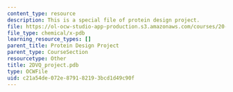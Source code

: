 ```yaml
---
content_type: resource
description: This is a special file of protein design project.
file: https://ol-ocw-studio-app-production.s3.amazonaws.com/courses/20-320-analysis-of-biomolecular-and-cellular-systems-fall-2012/c21a54de072e879182193bcd1d49c90f_2DVQ_project.pdb
file_type: chemical/x-pdb
learning_resource_types: []
parent_title: Protein Design Project
parent_type: CourseSection
resourcetype: Other
title: 2DVQ_project.pdb
type: OCWFile
uid: c21a54de-072e-8791-8219-3bcd1d49c90f
---
```

